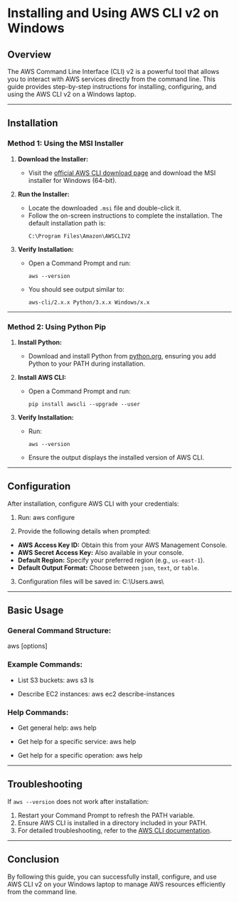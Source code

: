# Installing and Using AWS CLI v2 on Windows

## Overview
The AWS Command Line Interface (CLI) v2 is a powerful tool that allows you to interact with AWS services directly from the command line. This guide provides step-by-step instructions for installing, configuring, and using the AWS CLI v2 on a Windows laptop.

---

## Installation

### Method 1: Using the MSI Installer
1. **Download the Installer:**
   - Visit the [official AWS CLI download page](https://awscli.amazonaws.com/AWSCLIV2.msi) and download the MSI installer for Windows (64-bit).

2. **Run the Installer:**
   - Locate the downloaded `.msi` file and double-click it.
   - Follow the on-screen instructions to complete the installation. The default installation path is:
     ```
     C:\Program Files\Amazon\AWSCLIV2
     ```

3. **Verify Installation:**
   - Open a Command Prompt and run:
     ```
     aws --version
     ```
   - You should see output similar to:
     ```
     aws-cli/2.x.x Python/3.x.x Windows/x.x
     ```

---

### Method 2: Using Python Pip
1. **Install Python:**
   - Download and install Python from [python.org](https://www.python.org/), ensuring you add Python to your PATH during installation.

2. **Install AWS CLI:**
   - Open a Command Prompt and run:
     ```
     pip install awscli --upgrade --user
     ```

3. **Verify Installation:**
   - Run:
     ```
     aws --version
     ```
   - Ensure the output displays the installed version of AWS CLI.

---

## Configuration

After installation, configure AWS CLI with your credentials:

1. Run:
aws configure

2. Provide the following details when prompted:
- **AWS Access Key ID:** Obtain this from your AWS Management Console.
- **AWS Secret Access Key:** Also available in your console.
- **Default Region:** Specify your preferred region (e.g., `us-east-1`).
- **Default Output Format:** Choose between `json`, `text`, or `table`.

3. Configuration files will be saved in:
C:\Users<YourUsername>.aws\


---

## Basic Usage

### General Command Structure:
aws <service> <operation> [options]


### Example Commands:
- List S3 buckets:
aws s3 ls

- Describe EC2 instances:
aws ec2 describe-instances


### Help Commands:
- Get general help:
aws help

- Get help for a specific service:
aws <service> help
  
- Get help for a specific operation:
aws <service> <operation> help
  

---

## Troubleshooting

If `aws --version` does not work after installation:
1. Restart your Command Prompt to refresh the PATH variable.
2. Ensure AWS CLI is installed in a directory included in your PATH.
3. For detailed troubleshooting, refer to the [AWS CLI documentation](https://docs.aws.amazon.com/cli/latest/userguide/cli-chap-troubleshooting.html).

---

## Conclusion

By following this guide, you can successfully install, configure, and use AWS CLI v2 on your Windows laptop to manage AWS resources efficiently from the command line.
